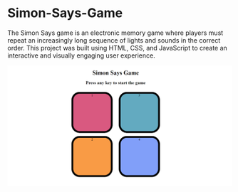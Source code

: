 # Simon-Says-Game
The Simon Says game is an electronic memory game where players must repeat an increasingly long sequence of lights and sounds in the correct order. This project was built using HTML, CSS, and JavaScript to create an interactive and visually engaging user experience.

<img src="simon-says-game-img.png">
